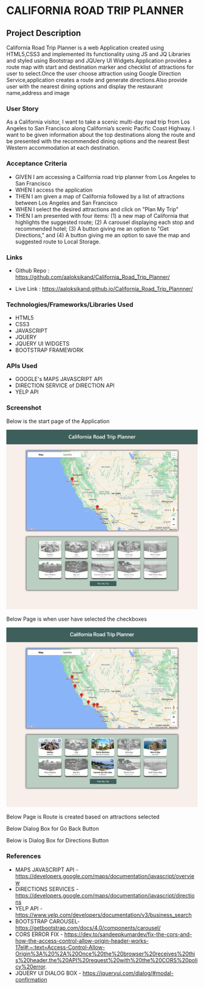 # CALIFORNIA ROAD TRIP PLANNER

## Project Description

 California Road Trip Planner is a web Application created using HTML5,CSS3 and implemented its functionality
 using JS and JQ Libraries and styled using Bootstrap and JQUery UI Widgets.Application provides a route map with start and destination marker and checklist of attractions for user to select.Once the user choose attraction using Google Direction Service,application creates a route and generate directions.Also provide user with the nearest dining options and display the restaurant name,address and image

### User Story

As a California visitor, I want to take a scenic multi-day road trip from Los Angeles to San Francisco along California’s scenic Pacific Coast Highway.  I want to be given information about the top destinations along the route and be presented with the recommended dining options and the nearest Best Western accommodation at each destination.

### Acceptance Criteria

* GIVEN I am accessing a California road trip planner from Los Angeles to San Francisco
* WHEN I access the application
* THEN I am given a map of California followed by a list of attractions between Los Angeles and San Francisco
* WHEN I select the desired attractions and click on "Plan My Trip"
* THEN I am presented with four items: (1) a new map of California that highlights the suggested route; (2) A carousel displaying each stop and recommended hotel; (3) A button giving me an option to "Get Directions," and (4) A button giving me an option to save the map and suggested route to Local Storage.

### Links

*  Github Repo : https://github.com/aaloksikand/California_Road_Trip_Planner/

*  Live Link : https://aaloksikand.github.io/California_Road_Trip_Plannner/

### Technologies/Frameworks/Libraries Used

* HTML5
* CSS3
* JAVASCRIPT
* JQUERY
* JQUERY UI WIDGETS
* BOOTSTRAP FRAMEWORK


### APIs Used

* GOOGLE's MAPS JAVASCRIPT API
* DIRECTION SERVICE of DIRECTION API
* YELP API

### Screenshot

Below is the start page of the Application

!['California Road Trip Planner Start Page'](./assets/images/Screenshot_of_project.png)

Below Page is  when user have selected the checkboxes

!['California Road Trip Planner Attraction Selection Page'](./assets/images/Screenshot_with_selected_attractions.png)

Below Page is  Route is created based on attractions selected


Below Dialog Box for Go Back Button


Below is Dialog Box for Directions Button


### References

* MAPS JAVASCRIPT API -  https://developers.google.com/maps/documentation/javascript/overview
* DIRECTIONS SERVICES - https://developers.google.com/maps/documentation/javascript/directions
* YELP API - https://www.yelp.com/developers/documentation/v3/business_search
* BOOTSTRAP CAROUSEL- https://getbootstrap.com/docs/4.0/components/carousel/
* CORS ERROR FIX - https://dev.to/sandeepkumardev/fix-the-cors-and-how-the-access-control-allow-origin-header-works-17el#:~:text=Access-Control-Allow-Origin%3A%20%2A%20Once%20the%20browser%20receives%20this%20header,the%20API%20request%20with%20the%20CORS%20policy%20error.
* JQUERY UI DIALOG BOX - https://jqueryui.com/dialog/#modal-confirmation

